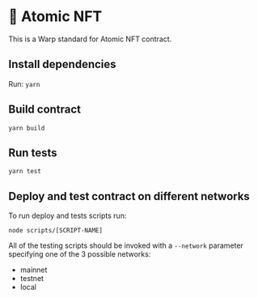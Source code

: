 # 🦀 Atomic NFT

This is a Warp standard for Atomic NFT contract.

## Install dependencies

Run:
`yarn`

## Build contract

```
yarn build
```

## Run tests

```
yarn test
```

## Deploy and test contract on different networks

To run deploy and tests scripts run:

```
node scripts/[SCRIPT-NAME]
```

All of the testing scripts should be invoked with a `--network` parameter specifying one of the 3 possible networks:

- mainnet
- testnet
- local
